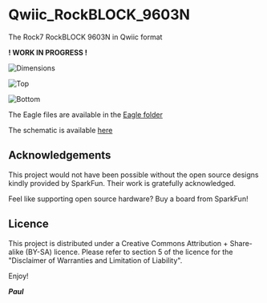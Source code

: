 # Qwiic_RockBLOCK_9603N


The Rock7 RockBLOCK 9603N in Qwiic format


**! WORK IN PROGRESS !**

![Dimensions](https://github.com/PaulZC/Qwiic_RockBLOCK_9603N/blob/master/img/Dimensions.png)

![Top](https://github.com/PaulZC/Qwiic_RockBLOCK_9603N/blob/master/img/Top.JPG)

![Bottom](https://github.com/PaulZC/Qwiic_RockBLOCK_9603N/blob/master/img/Bottom.JPG)

The Eagle files are available in the [Eagle folder](https://github.com/PaulZC/Qwiic_RockBLOCK_9603N/tree/master/Eagle)

The schematic is available [here](https://github.com/PaulZC/Qwiic_RockBLOCK_9603N/blob/master/img/Schematic.png)

## Acknowledgements

This project would not have been possible without the open source designs kindly provided by SparkFun. Their work is gratefully acknowledged.

Feel like supporting open source hardware? Buy a board from SparkFun!

## Licence

This project is distributed under a Creative Commons Attribution + Share-alike (BY-SA) licence.
Please refer to section 5 of the licence for the "Disclaimer of Warranties and Limitation of Liability".

Enjoy!

**_Paul_**

